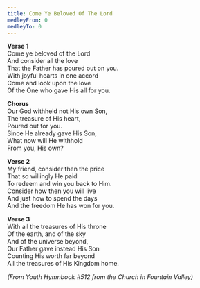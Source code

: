 ```yaml
---
title: Come Ye Beloved Of The Lord
medleyFrom: 0
medleyTo: 0
---
```


**Verse 1**  
Come ye beloved of the Lord  
And consider all the love  
That the Father has poured out on you.  
With joyful hearts in one accord  
Come and look upon the love  
Of the One who gave His all for you.

**Chorus**  
Our God withheld not His own Son,  
The treasure of His heart,  
Poured out for you.  
Since He already gave His Son,  
What now will He withhold  
From you, His own?

**Verse 2**  
My friend, consider then the price  
That so willingly He paid  
To redeem and win you back to Him.  
Consider how then you will live  
And just how to spend the days  
And the freedom He has won for you.

**Verse 3**  
With all the treasures of His throne  
Of the earth, and of the sky  
And of the universe beyond,  
Our Father gave instead His Son  
Counting His worth far beyond  
All the treasures of His Kingdom home.

_(From Youth Hymnbook #512 from the Church in Fountain Valley)_
